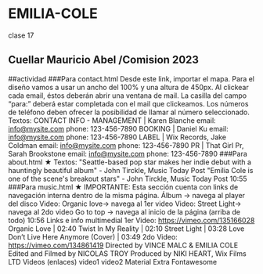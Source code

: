 # EMILIA-COLE
clase 17
## Cuellar Mauricio Abel /Comision 2023
##actividad
###Para contact.html
Desde este link, importar el mapa. Para el diseño vamos a usar un ancho del 100% y una altura de
450px.
Al clickear cada email, éstos deberán abrir una ventana de mail. La casilla del campo “para:” deberá
estar completada con el mail que clickeamos.
Los números de teléfono deben ofrecer la posibilidad de llamar al número seleccionado.
Textos: CONTACT INFO - MANAGEMENT | Karen Blanche email: info@mysite.com phone: 123-456-7890
BOOKING | Daniel Ku email: info@mysite.com phone: 123-456-7890 LABEL | Wix Records, Jake
Coldman email: info@mysite.com phone: 123-456-7890 PR | That Girl Pr, Sarah Brookstone email:
info@mysite.com phone: 123-456-7890
###Para about.html
★ Textos: "Seattle-based pop star makes her indie debut with a hauntingly beautiful album" - John Tirckle,
Music Today Post "Emilia Cole is one of the scene's breakout stars" - John Tirckle, Music Today Post 10:55
###Para music.html
★ IMPORTANTE: Esta sección cuenta con links de navegación interna dentro de la misma página. Álbum →
navega al player del disco Video: Organic love→ navega al 1er video Video: Street Light→ navega al 2do video
Go to top → navega al inicio de la página (arriba de todo) 10:56 Links e info multimedial 1er Video:
https://vimeo.com/135166028 Organic Love | 02:40 Twist In My Reality | 02:10 Street Light | 03:28 Love Don’t
Live Here Anymore (Cover) | 03:49 2do Video: https://vimeo.com/134861419 Directed by VINCE MALC &
EMILIA COLE Edited and Filmed by NICOLAS TROY Produced by NIKI HEART, Wix Films LTD
Videos (enlaces)
video1
video2
Material Extra
Fontawesome


